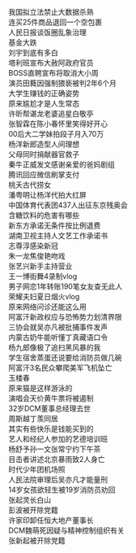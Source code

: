我国拟立法禁止大数据杀熟  
连买25件商品退回一个空包裹  
人民日报谈饭圈乱象治理  
基金大跌  
刘宇到底有多白  
塔利班宣布大赦阿政府官员  
BOSS直聘宣布将取消大小周  
演员田蕤因强制猥亵被判2年6个月  
大学生赚钱的正确姿势  
原来尴尬才是人生常态  
许昕帮谌龙老婆追星白敬亭  
张智霖在陈小春怀里笑得好开心  
00后大二学妹拍段子月入70万  
杨洋新郎造型人间理想  
父母同时捐献器官救子  
秦牛正威发文感谢亲爱的爸妈剧组  
腾讯回应微信刷掌支付  
桃夭古代捞女  
潘粤明让杨洋代拍大红屏  
中国体育代表团437人出征东京残奥会  
含糖饮料的危害有哪些  
新东方承诺无条件按比例退费  
湖南卫视主持人文艺工作承诺书  
志尊淳感染新冠  
朱一龙焦俊艳吻戏  
张艺兴新手主持营业  
王一博街舞4录制vlog  
男子网恋1年转账190笔女友查无此人  
荣耀夫妇夏日烟火vlog  
原来网络问诊还能这么用  
阿富汗新政权应与恐怖势力划清界限  
三协会就吴亦凡被批捕事件发声  
内蒙古奶牛能听懂丁真藏语口令  
杨九郎像极了追扫黑风暴的我  
学生宿舍蒸蛋还说要给消防员做几碗  
阿富汗3名民众攀爬美军飞机坠亡  
玉楼春  
原来猫是这样游泳的  
演唱会天价黄牛票将被遏制  
32岁DCM董事总经理去世  
周斯越丁羡同居  
其实有些快乐是钱能买到的  
艺人和经纪人参加的艺德培训班  
杨舒予孙一文张常宁约下午茶  
目击者讲述北京暴雨致2人身亡  
时代少年团机场照  
人民法院审理后吴亦凡才能量刑  
14岁女孩欲轻生被19岁消防员劝回  
张起灵长白山  
彭波被开除党籍  
许家印卸任恒大地产董事长  
DCM魏萌死因疑与精神控制组织有关  
张新起被开除党籍  
